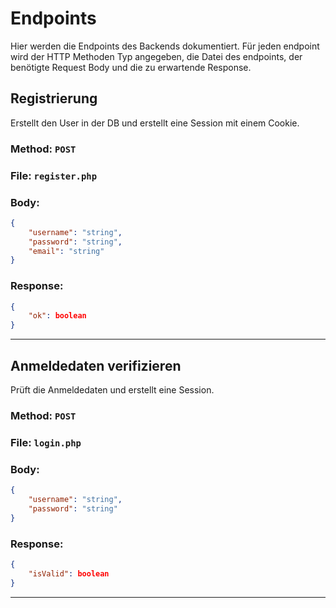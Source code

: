 # Endpoints

Hier werden die Endpoints des Backends dokumentiert. Für jeden endpoint wird der HTTP Methoden Typ angegeben, die Datei des endpoints, der benötigte Request Body und die zu erwartende Response. 

## Registrierung

Erstellt den User in der DB und erstellt eine Session mit einem Cookie.

### Method: `POST`

### File: `register.php`

### Body: 
```JSON
{
    "username": "string",
    "password": "string",
    "email": "string"
}
```
### Response:
```JSON
{
    "ok": boolean
}
```
---


## Anmeldedaten verifizieren

Prüft die Anmeldedaten und erstellt eine Session.

### Method: `POST`

### File: `login.php`

### Body: 
```JSON
{
    "username": "string",
    "password": "string"
}
```

### Response:
```JSON
{
    "isValid": boolean
}
```
---